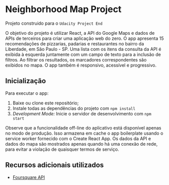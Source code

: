 # Neighborhood Map Project

Projeto construido para o `Udacity Project End`

O objetivo do projeto é utilizar React, a API do Google Maps e dados de APIs de terceiros para criar uma aplicação web do zero. O app apresenta 15 recomendações de pizzarias, padarias e restaurantes no bairro da Liberdade, em São Paulo - SP.
Uma lista com os itens da consulta da API é exibida à esquerda juntamente com um campo de texto para a inclusão de filtros. Ao filtrar os resultados, os marcadores correspondentes são exibidos no mapa. O app também é responsivo, acessível e progressivo.


## Inicialização

Para executar o app:

1. Baixe ou clone este repositório;
2. Instale todas as dependências do projeto com `npm install`
3. *Development Mode:* Inicie o servidor de desenvolvimento com `npm start`

Observe que a funcionalidade off-line do aplicativo está disponível apenas no modo de produção. Isso armazena em cache o app boilerplate usando o service worker fornecido com o Create React App. Os dados da API e dados do mapa são mostrados apenas quando há uma conexão de rede, para evitar a violação de quaisquer termos de serviço.

## Recursos adicionais utilizados
- [Foursquare API](https://developer.foursquare.com/)
